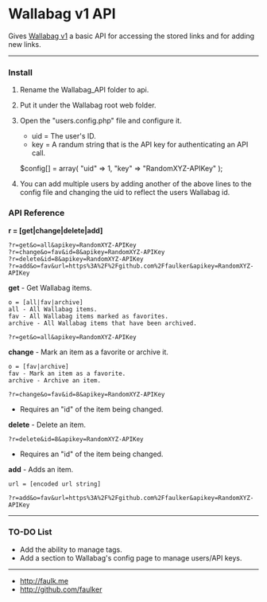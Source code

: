 Wallabag v1 API
===

Gives [Wallabag v1](https://github.com/wallabag/wallabag/tree/legacy "Wallabag v1") a basic API for accessing the stored links and for adding new links.

***

### Install ###

 1. Rename the Wallabag_API folder to api.
 2. Put it under the Wallabag root web folder.
 3. Open the "users.config.php" file and configure it.
	 * uid = The user's ID.
	 * key = A randum string that is the API key for authenticating an API call.
 
    $config[] = array( "uid" => 1, "key" => "RandomXYZ-APIKey" );
 4. You can add multiple users by adding another of the above lines to the config file and changing the uid to reflect the users Wallabag id.


### API Reference ###

**r = [get|change|delete|add]**

	?r=get&o=all&apikey=RandomXYZ-APIKey
	?r=change&o=fav&id=8&apikey=RandomXYZ-APIKey
	?r=delete&id=8&apikey=RandomXYZ-APIKey
	?r=add&o=fav&url=https%3A%2F%2Fgithub.com%2Ffaulker&apikey=RandomXYZ-APIKey

**get** - Get Wallabag items.

	o = [all|fav|archive]
	all - All Wallabag items.
	fav - All Wallabag items marked as favorites.
	archive - All Wallabag items that have been archived.
	
	?r=get&o=all&apikey=RandomXYZ-APIKey

**change** - Mark an item as a favorite or archive it.

	o = [fav|archive]
	fav - Mark an item as a favorite.
	archive - Archive an item.
	
	?r=change&o=fav&id=8&apikey=RandomXYZ-APIKey

 * Requires an "id" of the item being changed.

**delete** - Delete an item.

	?r=delete&id=8&apikey=RandomXYZ-APIKey

* Requires an "id" of the item being changed.

**add** - Adds an item.

	url = [encoded url string]
	
	?r=add&o=fav&url=https%3A%2F%2Fgithub.com%2Ffaulker&apikey=RandomXYZ-APIKey

***

### TO-DO List ###

* Add the ability to manage tags.
* Add a section to Wallabag's config page to manage users/API keys.


***
* http://faulk.me 
* http://github.com/faulker
